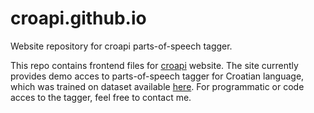 # croapi.github.io
Website repository for croapi parts-of-speech tagger.

This repo contains frontend files for [croapi](https://croapi.github.io/) website. The site currently provides demo acces to parts-of-speech tagger for Croatian language, which was trained on dataset available [here](https://www.clarin.si/repository/xmlui/handle/11356/1183). 
For programmatic or code acces to the tagger, feel free to contact me.
